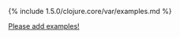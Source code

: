 {% include 1.5.0/clojure.core/var/examples.md %}

[Please add examples!](https://github.com/arrdem/grimoire/edit/master/_includes/1.6.0/clojure.core/var/examples.md)
